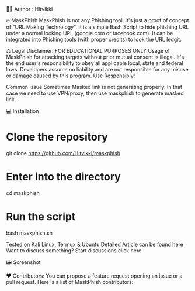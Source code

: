 

     

 

👨‍💻️ Author : Hitvikki

🔥 MaskPhish
MaskPhish is not any Phishing tool. It's just a proof of concept of "URL Making Technology". It is a simple Bash Script to hide phishing URL under a normal looking URL (google.com or facebook.com). It can be integrated into Phishing tools (with proper credits) to look the URL ledgit.


⚖️ Legal Disclaimer:
FOR EDUCATIONAL PURPOSES ONLY
Usage of MaskPhish for attacking targets without prior mutual consent is illegal. It's the end user's responsibility to obey all applicable local, state and federal laws. Developers assume no liability and are not responsible for any misuse or damage caused by this program. Use Responsibly!


Common Issue
Sometimes Masked link is not generating properly. In that case we need to use VPN/proxy, then use maskphish to generate masked link.

💻 Installation
# Clone the repository 
git clone https://github.com/Hitvikki/maskphish

# Enter into the directory
cd maskphish

# Run the script
bash maskphish.sh

Tested on Kali Linux, Termux & Ubuntu
Detailed Article can be found here
Want to discuss something? Start discussions click here

🖼️ Screenshot



❤️ Contributors:
You can propose a feature request opening an issue or a pull request. Here is a list of MaskPhish contributors:

